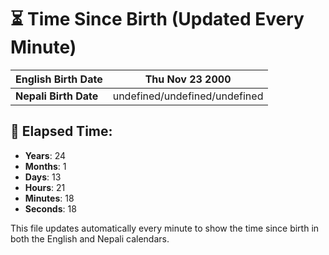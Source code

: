 # ⏳ Time Since Birth (Updated Every Minute)

| **English Birth Date** | Thu Nov 23 2000 |
|------------------------|-------------------------------------|
| **Nepali Birth Date**  | undefined/undefined/undefined                  |

## 📅 Elapsed Time:

- **Years**: 24
- **Months**: 1
- **Days**: 13
- **Hours**: 21
- **Minutes**: 18
- **Seconds**: 18

This file updates automatically every minute to show the time since birth in both the English and Nepali calendars.